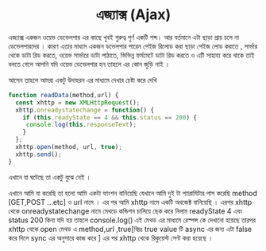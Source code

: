 <h1 align="center">এজ্যাক্স (Ajax)</h1>

এজ্যাক্স একজন ওয়েভ ডেভেলপার এর কাছে খুবই গুরুত্ব পুর্ণ একটি শব্দ। আর বর্তমানে এটা ছাড়া প্রায় চলে না ডেভেলপারদের । কারণ এতার মাধমে একজন ডভেলপার পারেন পেইজ রিলোড করা ছাড়া পেইজ লোড করাতে , সার্ভার থেকে ডাটা রিড করতে, ওয়েভ সার্ভারে ডাটা পাঠাতে, ভিভিন্ন ফর্মমেটে ডাটা রিড করতে ও এটি সাহায্য করে থাকে তাই বলতে গেলে আপনি যদি ওয়েভ ডেভেলপার হন তাহলে এর কোন জুড়ি নাই । 

আসেন তাহলে আমরা একটু উদাহরন এর মাধ্যমে দেখার চেষ্টা করে দেখি  

```javascript
function readData(method,url) {
  const xhttp = new XMLHttpRequest();
  xhttp.onreadystatechange = function() {
    if (this.readyState == 4 && this.status == 200) {
     console.log(this.responseText);
    }
  };
  xhttp.open(method, url, true);
  xhttp.send();
}
```

এখানে যা ঘটেছে তা একটু বুঝে নেই । 

এখানে আমি যা করেছি তা হলো আমি একটা ফাংশন বানিয়েছি যেখানে আমি দুই টা প্যারামিটার পাস করেছি method [GET,POST ...etc] ও url নামে । এর পর আমি xhttp নামে একটি অবজেক্ট বানিয়েছি । এরপর xhttp থেকে onreadystatechange নামে মেথডে কন্ডিশন চালিয়ে ছেক করে নিলাম readyState 4 এবং status 200 কিনা যদি হয় তাহলে console.log() এই মেথড এর মাধ্যমে রেস্পন্স কে দেখানো হয়েছে তারপর xhttp থেকে open মেথড এ method,url ,true[বিদ্রঃ true value টি  async এর জন্য এটা false করে দিলে sync এর অনুসারে কাজ করে ]  এর পর xhttp থেকে রিকুয়েস্ট সেন্ট করা হয়েছে । 

